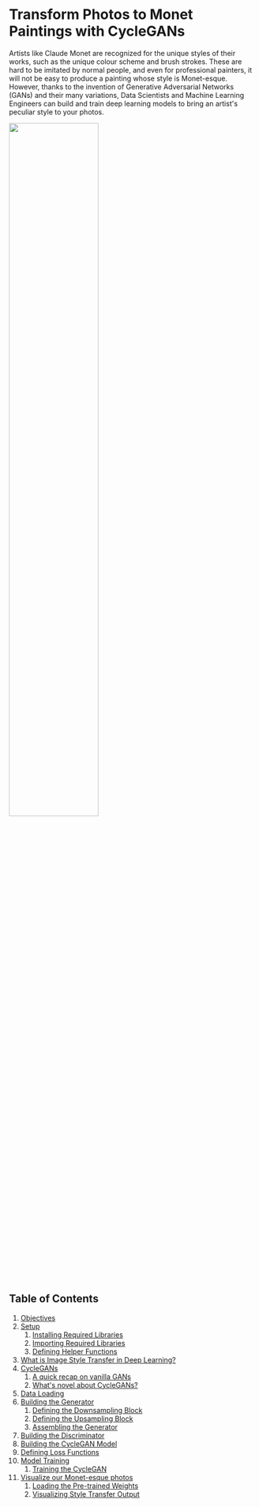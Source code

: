 # Transform Photos to Monet Paintings with CycleGANs

Artists like Claude Monet are recognized for the unique styles of their works, such as the unique colour scheme and brush strokes. These are hard to be imitated by normal people, and even for professional painters, it will not be easy to produce a painting whose style is Monet-esque. However, thanks to the invention of Generative Adversarial Networks (GANs) and their many variations, Data Scientists and Machine Learning Engineers can build and train deep learning models to bring an artist's peculiar style to your photos. 



<img src="https://cf-courses-data.s3.us.cloud-object-storage.appdomain.cloud/IBM-GPXX0KSEEN/images/starry_night.png" width="60%">

## Table of Contents

<ol>
    <li><a href="https://#Objectives">Objectives</a></li>
    <li>
        <a href="https://#Setup">Setup</a>
        <ol>
            <li><a href="#Installing-Required-Libraries">Installing Required Libraries</a></li>
            <li><a href="#Importing-Required-Libraries">Importing Required Libraries</a></li>
            <li><a href="#Defining Helper Functions">Defining Helper Functions</a></li>
        </ol>       
    </li>
    <li><a href="#What is Image Style Transfer in Deep Learning?">What is Image Style Transfer in Deep Learning?</a></li>
    <li><a href="#CycleGANs">CycleGANs</a>
        <ol>
            <li><a href="#A quick recap on vanilla GANs">A quick recap on vanilla GANs</a></li>
            <li><a href="#What's novel about CycleGANs?">What's novel about CycleGANs?</a></li>
        </ol>  
    </li>   
    <li><a href="#Data Loading">Data Loading</a></li>
    <li><a href="#Building the Generator">Building the Generator</a>
        <ol>
            <li><a href="#Defining the Downsampling Block">Defining the Downsampling Block</a></li>
            <li><a href="#Defining the Upsampling Block">Defining the Upsampling Block</a></li>
            <li><a href="#Assembling the Generator">Assembling the Generator</a></li>
        </ol>  
    </li>   
    <li><a href="#Building the Discriminator">Building the Discriminator</a></li>
    <li><a href="#Building the CycleGAN Model">Building the CycleGAN Model</a>
    <li><a href="#Defining Loss Functions">Defining Loss Functions</a> 
    <li><a href="#Model Training">Model Training</a>  
         <ol>
            <li><a href="#Training the CycleGAN">Training the CycleGAN</a></li>
        </ol>  
    </li>     
    <li><a href="#Visualize our Monet-esque photos">Visualize our Monet-esque photos</a>
        <ol>
            <li><a href="#Loading the Pre-trained Weights">Loading the Pre-trained Weights</a></li>
            <li><a href="#Visualizing Style Transfer Output">Visualizing Style Transfer Output</a></li>
        </ol>       
    </li>
</ol>
